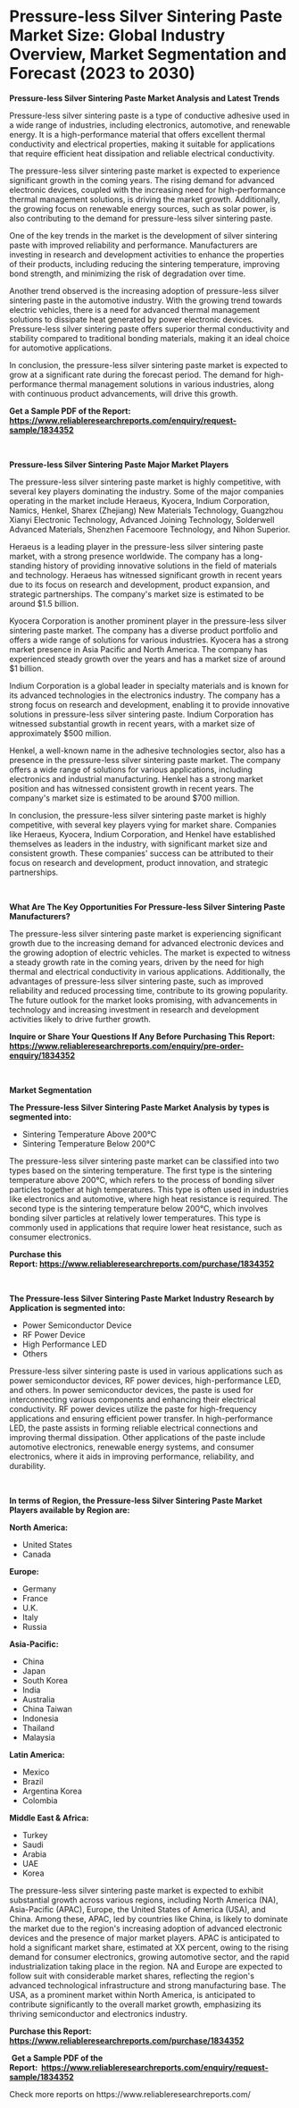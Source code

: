 <p><h1>Pressure-less Silver Sintering Paste Market Size: Global Industry Overview, Market Segmentation and Forecast (2023 to 2030)</h1></p><p><strong>Pressure-less Silver Sintering Paste Market Analysis and Latest Trends</strong></p>
<p><p>Pressure-less silver sintering paste is a type of conductive adhesive used in a wide range of industries, including electronics, automotive, and renewable energy. It is a high-performance material that offers excellent thermal conductivity and electrical properties, making it suitable for applications that require efficient heat dissipation and reliable electrical conductivity.</p><p>The pressure-less silver sintering paste market is expected to experience significant growth in the coming years. The rising demand for advanced electronic devices, coupled with the increasing need for high-performance thermal management solutions, is driving the market growth. Additionally, the growing focus on renewable energy sources, such as solar power, is also contributing to the demand for pressure-less silver sintering paste.</p><p>One of the key trends in the market is the development of silver sintering paste with improved reliability and performance. Manufacturers are investing in research and development activities to enhance the properties of their products, including reducing the sintering temperature, improving bond strength, and minimizing the risk of degradation over time.</p><p>Another trend observed is the increasing adoption of pressure-less silver sintering paste in the automotive industry. With the growing trend towards electric vehicles, there is a need for advanced thermal management solutions to dissipate heat generated by power electronic devices. Pressure-less silver sintering paste offers superior thermal conductivity and stability compared to traditional bonding materials, making it an ideal choice for automotive applications.</p><p>In conclusion, the pressure-less silver sintering paste market is expected to grow at a significant rate during the forecast period. The demand for high-performance thermal management solutions in various industries, along with continuous product advancements, will drive this growth.</p></p>
<p><strong>Get a Sample PDF of the Report:&nbsp; <a href="https://www.reliableresearchreports.com/enquiry/request-sample/1834352">https://www.reliableresearchreports.com/enquiry/request-sample/1834352</a></strong></p>
<p>&nbsp;</p>
<p><strong>Pressure-less Silver Sintering Paste Major Market Players</strong></p>
<p><p>The pressure-less silver sintering paste market is highly competitive, with several key players dominating the industry. Some of the major companies operating in the market include Heraeus, Kyocera, Indium Corporation, Namics, Henkel, Sharex (Zhejiang) New Materials Technology, Guangzhou Xianyi Electronic Technology, Advanced Joining Technology, Solderwell Advanced Materials, Shenzhen Facemoore Technology, and Nihon Superior.</p><p>Heraeus is a leading player in the pressure-less silver sintering paste market, with a strong presence worldwide. The company has a long-standing history of providing innovative solutions in the field of materials and technology. Heraeus has witnessed significant growth in recent years due to its focus on research and development, product expansion, and strategic partnerships. The company's market size is estimated to be around $1.5 billion.</p><p>Kyocera Corporation is another prominent player in the pressure-less silver sintering paste market. The company has a diverse product portfolio and offers a wide range of solutions for various industries. Kyocera has a strong market presence in Asia Pacific and North America. The company has experienced steady growth over the years and has a market size of around $1 billion.</p><p>Indium Corporation is a global leader in specialty materials and is known for its advanced technologies in the electronics industry. The company has a strong focus on research and development, enabling it to provide innovative solutions in pressure-less silver sintering paste. Indium Corporation has witnessed substantial growth in recent years, with a market size of approximately $500 million.</p><p>Henkel, a well-known name in the adhesive technologies sector, also has a presence in the pressure-less silver sintering paste market. The company offers a wide range of solutions for various applications, including electronics and industrial manufacturing. Henkel has a strong market position and has witnessed consistent growth in recent years. The company's market size is estimated to be around $700 million.</p><p>In conclusion, the pressure-less silver sintering paste market is highly competitive, with several key players vying for market share. Companies like Heraeus, Kyocera, Indium Corporation, and Henkel have established themselves as leaders in the industry, with significant market size and consistent growth. These companies' success can be attributed to their focus on research and development, product innovation, and strategic partnerships.</p></p>
<p>&nbsp;</p>
<p><strong>What Are The Key Opportunities For Pressure-less Silver Sintering Paste Manufacturers?</strong></p>
<p><p>The pressure-less silver sintering paste market is experiencing significant growth due to the increasing demand for advanced electronic devices and the growing adoption of electric vehicles. The market is expected to witness a steady growth rate in the coming years, driven by the need for high thermal and electrical conductivity in various applications. Additionally, the advantages of pressure-less silver sintering paste, such as improved reliability and reduced processing time, contribute to its growing popularity. The future outlook for the market looks promising, with advancements in technology and increasing investment in research and development activities likely to drive further growth.</p></p>
<p><strong>Inquire or Share Your Questions If Any Before Purchasing This Report: <a href="https://www.reliableresearchreports.com/enquiry/pre-order-enquiry/1834352">https://www.reliableresearchreports.com/enquiry/pre-order-enquiry/1834352</a></strong></p>
<p>&nbsp;</p>
<p><strong>Market Segmentation</strong></p>
<p><strong>The Pressure-less Silver Sintering Paste Market Analysis by types is segmented into:</strong></p>
<p><ul><li>Sintering Temperature Above 200℃</li><li>Sintering Temperature Below 200℃</li></ul></p>
<p><p>The pressure-less silver sintering paste market can be classified into two types based on the sintering temperature. The first type is the sintering temperature above 200℃, which refers to the process of bonding silver particles together at high temperatures. This type is often used in industries like electronics and automotive, where high heat resistance is required. The second type is the sintering temperature below 200℃, which involves bonding silver particles at relatively lower temperatures. This type is commonly used in applications that require lower heat resistance, such as consumer electronics.</p></p>
<p><strong>Purchase this Report:&nbsp;<a href="https://www.reliableresearchreports.com/purchase/1834352">https://www.reliableresearchreports.com/purchase/1834352</a></strong></p>
<p>&nbsp;</p>
<p><strong>The Pressure-less Silver Sintering Paste Market Industry Research by Application is segmented into:</strong></p>
<p><ul><li>Power Semiconductor Device</li><li>RF Power Device</li><li>High Performance LED</li><li>Others</li></ul></p>
<p><p>Pressure-less silver sintering paste is used in various applications such as power semiconductor devices, RF power devices, high-performance LED, and others. In power semiconductor devices, the paste is used for interconnecting various components and enhancing their electrical conductivity. RF power devices utilize the paste for high-frequency applications and ensuring efficient power transfer. In high-performance LED, the paste assists in forming reliable electrical connections and improving thermal dissipation. Other applications of the paste include automotive electronics, renewable energy systems, and consumer electronics, where it aids in improving performance, reliability, and durability.</p></p>
<p>&nbsp;</p>
<p><strong>In terms of Region, the Pressure-less Silver Sintering Paste Market Players available by Region are:</strong></p>
<p>
    <p> <strong> North America: </strong>
        <ul>
            <li>United States</li>
            <li>Canada</li>
        </ul>
        </p> 
    <p> <strong> Europe: </strong>
        <ul>
            <li>Germany</li>
            <li>France</li>
            <li>U.K.</li>
            <li>Italy</li>
            <li>Russia</li>
        </ul>
        </p> 
    <p> <strong> Asia-Pacific: </strong>
        <ul>
            <li>China</li>
            <li>Japan</li>
            <li>South Korea</li>
            <li>India</li>
            <li>Australia</li>
            <li>China Taiwan</li>
            <li>Indonesia</li>
            <li>Thailand</li>
            <li>Malaysia</li>
        </ul>
        </p> 
    <p> <strong> Latin America: </strong>
        <ul>
            <li>Mexico</li>
            <li>Brazil</li>
            <li>Argentina Korea</li>
            <li>Colombia</li>
        </ul>
        </p> 
    <p> <strong> Middle East & Africa: </strong>
        <ul>
            <li>Turkey</li>
            <li>Saudi</li>
            <li>Arabia</li>
            <li>UAE</li>
            <li>Korea</li>
        </ul>
    </p>
    </p>
<p><p>The pressure-less silver sintering paste market is expected to exhibit substantial growth across various regions, including North America (NA), Asia-Pacific (APAC), Europe, the United States of America (USA), and China. Among these, APAC, led by countries like China, is likely to dominate the market due to the region's increasing adoption of advanced electronic devices and the presence of major market players. APAC is anticipated to hold a significant market share, estimated at XX percent, owing to the rising demand for consumer electronics, growing automotive sector, and the rapid industrialization taking place in the region. NA and Europe are expected to follow suit with considerable market shares, reflecting the region's advanced technological infrastructure and strong manufacturing base. The USA, as a prominent market within North America, is anticipated to contribute significantly to the overall market growth, emphasizing its thriving semiconductor and electronics industry.</p></p>
<p><strong>Purchase this Report: <a href="https://www.reliableresearchreports.com/purchase/1834352">https://www.reliableresearchreports.com/purchase/1834352</a></strong></p>
<p>&nbsp;<strong>Get a Sample PDF of the Report:&nbsp;&nbsp;<a href="https://www.reliableresearchreports.com/enquiry/request-sample/1834352">https://www.reliableresearchreports.com/enquiry/request-sample/1834352</a></strong></p>
<p><strong></strong></p>
<p>Check more reports on https://www.reliableresearchreports.com/</p>